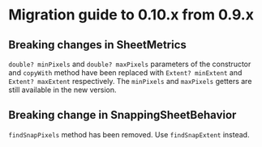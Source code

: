 # Migration guide to 0.10.x from 0.9.x

## Breaking changes in SheetMetrics

`double? minPixels` and `double? maxPixels` parameters of the constructor and `copyWith` method have been replaced with `Extent? minExtent` and `Extent? maxExtent` respectively. The `minPixels` and `maxPixels` getters are still available in the new version.

## Breaking change in SnappingSheetBehavior

`findSnapPixels` method has been removed. Use `findSnapExtent` instead.
